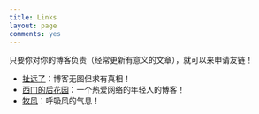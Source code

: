 ```yaml
---
title: Links
layout: page
comments: yes
---
```


只要你对你的博客负责（经常更新有意义的文章），就可以来申请友链！

* [扯远了](http://heshizi.com/)：博客无图但求有真相！
* [西门的后花园](http://ons.me/)：一个热爱网络的年轻人的博客！
* [牧风](http://mufeng.me/)：呼吸风的气息！
